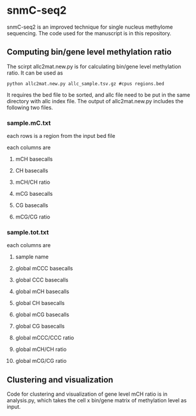 # snmC-seq2

snmC-seq2 is an improved technique for single nucleus methylome sequencing. The code used for the manuscript is in this repository.

## Computing bin/gene level methylation ratio

The scirpt allc2mat.new.py is for calculating bin/gene level methylation ratio. It can be used as
```
python allc2mat.new.py allc_sample.tsv.gz #cpus regions.bed
```
It requires the bed file to be sorted, and allc file need to be put in the same directory with allc index file. The output of allc2mat.new.py includes the following two files.

### sample.mC.txt
each rows is a region from the input bed file

each columns are

1. mCH basecalls

2. CH basecalls

3. mCH/CH ratio

4. mCG basecalls

5. CG basecalls

6. mCG/CG ratio

### sample.tot.txt
each columns are

1. sample name

2. global mCCC basecalls

3. global CCC basecalls

4. global mCH basecalls

5. global CH basecalls

6. global mCG basecalls

7. global CG basecalls

8. global mCCC/CCC ratio

9. global mCH/CH ratio

10. global mCG/CG ratio

## Clustering and visualization

Code for clustering and visualization of gene level mCH ratio is in analysis.py, which takes the cell x bin/gene matrix of methylation level as input.

